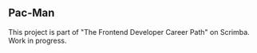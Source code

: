 ## Pac-Man

This project is part of "The Frontend Developer Career Path" on Scrimba.
Work in progress.
